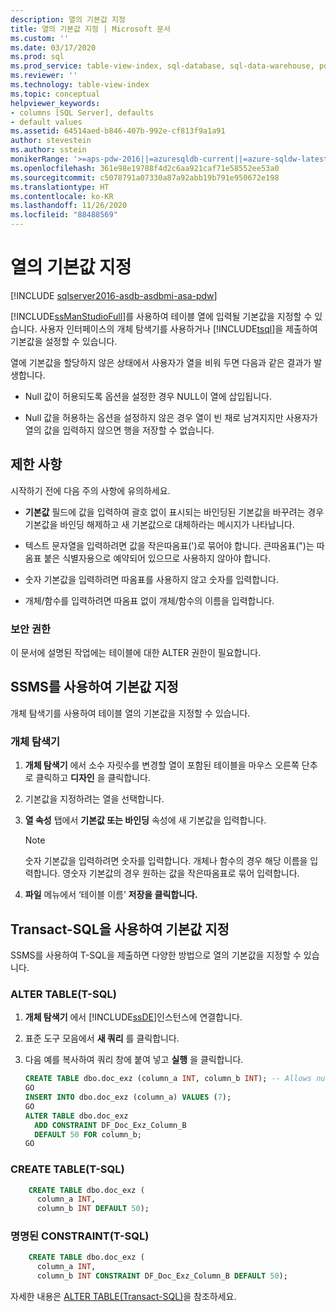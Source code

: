 ```yaml
---
description: 열의 기본값 지정
title: 열의 기본값 지정 | Microsoft 문서
ms.custom: ''
ms.date: 03/17/2020
ms.prod: sql
ms.prod_service: table-view-index, sql-database, sql-data-warehouse, pdw
ms.reviewer: ''
ms.technology: table-view-index
ms.topic: conceptual
helpviewer_keywords:
- columns [SQL Server], defaults
- default values
ms.assetid: 64514aed-b846-407b-992e-cf813f9a1a91
author: stevestein
ms.author: sstein
monikerRange: '>=aps-pdw-2016||=azuresqldb-current||=azure-sqldw-latest||>=sql-server-2016||=sqlallproducts-allversions||>=sql-server-linux-2017||=azuresqldb-mi-current'
ms.openlocfilehash: 361e98e19788f4d2c6aa921caf71e58552ee53a0
ms.sourcegitcommit: c5078791a07330a87a92abb19b791e950672e198
ms.translationtype: HT
ms.contentlocale: ko-KR
ms.lasthandoff: 11/26/2020
ms.locfileid: "88488569"
---
```

# <a name="specify-default-values-for-columns"></a>열의 기본값 지정

[!INCLUDE [sqlserver2016-asdb-asdbmi-asa-pdw](../../includes/applies-to-version/sqlserver2016-asdb-asdbmi-asa-pdw.md)]

[!INCLUDE[ssManStudioFull](../../includes/ssmanstudiofull-md.md)]를 사용하여 테이블 열에 입력될 기본값을 지정할 수 있습니다. 사용자 인터페이스의 개체 탐색기를 사용하거나 [!INCLUDE[tsql](../../includes/tsql-md.md)]을 제출하여 기본값을 설정할 수 있습니다.

열에 기본값을 할당하지 않은 상태에서 사용자가 열을 비워 두면 다음과 같은 결과가 발생합니다.

- Null 값이 허용되도록 옵션을 설정한 경우 NULL이 열에 삽입됩니다.

- Null 값을 허용하는 옵션을 설정하지 않은 경우 열이 빈 채로 남겨지지만 사용자가 열의 값을 입력하지 않으면 행을 저장할 수 없습니다.

## <a name="limitations-and-restrictions"></a><a name="Restrictions"></a> 제한 사항

시작하기 전에 다음 주의 사항에 유의하세요.

- **기본값** 필드에 값을 입력하여 괄호 없이 표시되는 바인딩된 기본값을 바꾸려는 경우 기본값을 바인딩 해제하고 새 기본값으로 대체하라는 메시지가 나타납니다.

- 텍스트 문자열을 입력하려면 값을 작은따옴표(')로 묶어야 합니다. 큰따옴표(")는 따옴표 붙은 식별자용으로 예약되어 있으므로 사용하지 않아야 합니다.

- 숫자 기본값을 입력하려면 따옴표를 사용하지 않고 숫자를 입력합니다.

- 개체/함수를 입력하려면 따옴표 없이 개체/함수의 이름을 입력합니다.

### <a name="security-permissions"></a><a name="Security"></a> 보안 권한

이 문서에 설명된 작업에는 테이블에 대한 ALTER 권한이 필요합니다.

## <a name="use-ssms-to-specify-a-default"></a><a name="SSMSProcedure"></a> SSMS를 사용하여 기본값 지정

개체 탐색기를 사용하여 테이블 열의 기본값을 지정할 수 있습니다.

### <a name="object-explorer"></a>개체 탐색기

1. **개체 탐색기** 에서 소수 자릿수를 변경할 열이 포함된 테이블을 마우스 오른쪽 단추로 클릭하고 **디자인** 을 클릭합니다.

2. 기본값을 지정하려는 열을 선택합니다.

3. **열 속성** 탭에서 **기본값 또는 바인딩** 속성에 새 기본값을 입력합니다.

   > [!NOTE]
   > 숫자 기본값을 입력하려면 숫자를 입력합니다. 개체나 함수의 경우 해당 이름을 입력합니다. 영숫자 기본값의 경우 원하는 값을 작은따옴표로 묶어 입력합니다.

4. **파일** 메뉴에서 ‘테이블 이름’ **저장을 클릭합니다.** 

## <a name="use-transact-sql-to-specify-a-default"></a><a name="TsqlProcedure"></a> Transact-SQL을 사용하여 기본값 지정

SSMS를 사용하여 T-SQL을 제출하면 다양한 방법으로 열의 기본값을 지정할 수 있습니다.

### <a name="alter-table-t-sql"></a>ALTER TABLE(T-SQL)

1. **개체 탐색기** 에서 [!INCLUDE[ssDE](../../includes/ssde-md.md)]인스턴스에 연결합니다.

2. 표준 도구 모음에서 **새 쿼리** 를 클릭합니다.

3. 다음 예를 복사하여 쿼리 창에 붙여 넣고 **실행** 을 클릭합니다.

   ```sql
   CREATE TABLE dbo.doc_exz (column_a INT, column_b INT); -- Allows nulls.
   GO
   INSERT INTO dbo.doc_exz (column_a) VALUES (7);
   GO
   ALTER TABLE dbo.doc_exz
     ADD CONSTRAINT DF_Doc_Exz_Column_B
     DEFAULT 50 FOR column_b;
   GO
   ```

<!--
The following two T-SQL code examples were offered by 'nycdotnet' (Steve) via public PR 1660, Feb 2019.
-->

### <a name="create-table-t-sql"></a>CREATE TABLE(T-SQL)

```sql
    CREATE TABLE dbo.doc_exz (
      column_a INT,
      column_b INT DEFAULT 50);
```

### <a name="named-constraint-t-sql"></a>명명된 CONSTRAINT(T-SQL)

```sql
    CREATE TABLE dbo.doc_exz (
      column_a INT,
      column_b INT CONSTRAINT DF_Doc_Exz_Column_B DEFAULT 50);
```

자세한 내용은 [ALTER TABLE&#40;Transact-SQL&#41;](../../t-sql/statements/alter-table-transact-sql.md)을 참조하세요.
